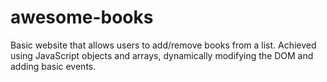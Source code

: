# awesome-books
Basic website that allows users to add/remove books from a list. Achieved using JavaScript objects and arrays, dynamically modifying the DOM and adding basic events.
